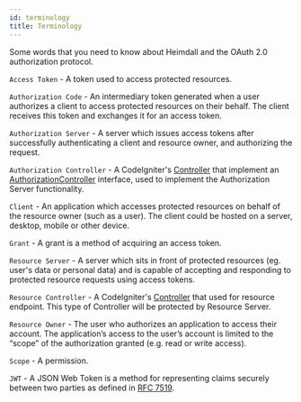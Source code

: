 ```yaml
---
id: terminology
title: Terminology
---
```


Some words that you need to know about Heimdall and the OAuth 2.0 authorization protocol.

```Access Token``` - A token used to access protected resources.

```Authorization Code``` - An intermediary token generated when a user authorizes a client to access protected
resources on their behalf. The client receives this token and exchanges it for an access token.

```Authorization Server``` - A server which issues access tokens after successfully authenticating a client and
resource owner, and authorizing the request.

```Authorization Controller``` - A CodeIgniter's [Controller](https://codeigniter4.github.io/userguide/incoming/controllers.html)
that implement an [AuthorizationController](https://github.com/ezralazuardy/heimdall/blob/master/src/Interfaces/AuthorizationController.php)
interface, used to implement the Authorization Server functionality.

```Client``` - An application which accesses protected resources on behalf of the
resource owner (such as a user). The client could be hosted on a server, desktop, mobile or other device.

```Grant``` - A grant is a method of acquiring an access token.

```Resource Server``` - A server which sits in front of protected resources (eg. user's data or personal data)
and is capable of accepting and responding to protected resource requests using access tokens.

```Resource Controller``` - A CodeIgniter's [Controller](https://codeigniter4.github.io/userguide/incoming/controllers.html)
that used for resource endpoint. This type of Controller will be protected by Resource Server.

```Resource Owner``` - The user who authorizes an application to access their account.
The application’s access to the user’s account is limited to the “scope” of the authorization
granted (e.g. read or write access).

```Scope``` - A permission.

```JWT``` - A JSON Web Token is a method for representing claims securely between two parties
as defined in [RFC 7519](https://tools.ietf.org/html/rfc7519).
